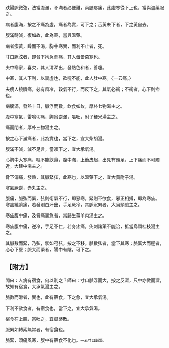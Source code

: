 趺陽脈微弦，法當腹滿，不滿者必便難，兩胠疼痛，此虛寒從下上也，當與溫藥服之。

病者腹滿，按之不痛為虛，痛者為實，可下之；舌黃未下者，下之黃自去。

腹滿時減，復如故，此為寒，當與溫藥。

病者痿黃，躁而不渴，胸中寒實，而利不止者，死。

寸口脈弦者，即脅下拘急而痛，其人嗇嗇惡寒也。

夫中寒家，喜欠，其人清涕出，發熱色和者，善嚏。

中寒，其人下利，以裏虛也，欲嚏不能，此人肚中寒。〈一云痛。〉

夫瘦人繞臍痛，必有風冷，穀氣不行，而反下之，其氣必衝；不衝者，心下則痞也。

病腹滿，發熱十日，脈浮而數，飲食如故，厚朴七物湯主之。

腹中寒氣，雷鳴切痛，胸脅逆滿，嘔吐，附子粳米湯主之。

痛而閉者，厚朴三物湯主之。

按之心下滿痛者，此為實也，當下之，宜大柴胡湯。

腹滿不減，減不足言，當須下之，宜大承氣湯。

心胸中大寒痛，嘔不能飲食，腹中滿，上衝皮起，出見有頭足，上下痛而不可觸近，大建中湯主之。

脅下偏痛，發熱，其脈緊弦，此寒也，以溫藥下之，宜大黃附子湯。

寒氣厥逆，赤丸主之。

腹痛，脈弦而緊，弦則衛氣不行，即惡寒，緊則不欲食，邪正相搏，即為寒疝。 寒疝繞臍痛，若發則白汗出，手足厥冷，其脈沉緊者，大烏頭煎主之。

寒疝腹中痛，及脅痛裏急者，當歸生薑羊肉湯主之。

寒疝腹中痛，逆冷，手足不仁，若身疼痛，灸刺諸藥不能治，抵當烏頭桂枝湯主之。

其脈數而緊，乃弦，狀如弓弦，按之不移。脈數弦者，當下其寒；脈緊大而遲者，必心下堅；脈大而緊者，陽中有陰，可下之。


## 【附方】

問曰：人病有宿食，何以別之？師曰：寸口脈浮而大，按之反澀，尺中亦微而澀，故知有宿食，大承氣湯主之。

脈數而滑者，實也，此有宿食，下之愈，宜大承氣湯。

下利不欲食者，有宿食也，當下之，宜大承氣湯。

宿食在上脘，當吐之，宜瓜蒂散。

脈緊如轉索無常者，有宿食也。

脈緊，頭痛風寒，腹中有宿食不化也。`一云寸口脈緊。`